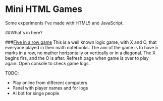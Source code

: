 # Mini HTML Games

Some experiments I've made with HTML5 and JavaScript.


##What's in here?

###[Five in a row game](https://rawgit.com/happyHooman/MiniHTMLGames/master/FiveInARowGame/myGame.html)
This is a well known logic game, with X and O, that everyone played in their math notebooks.
The aim of the game is to have 5 marks in a row, no mather horizontally or vertically or in a diagonal.
The X begins firs, and the O is after.
Refresh page when game is over to play again.
Open console to check game logs.

TODO: 
  - Play online from different computers
  - Panel with player names and for logs
  - AI bot for singe people
